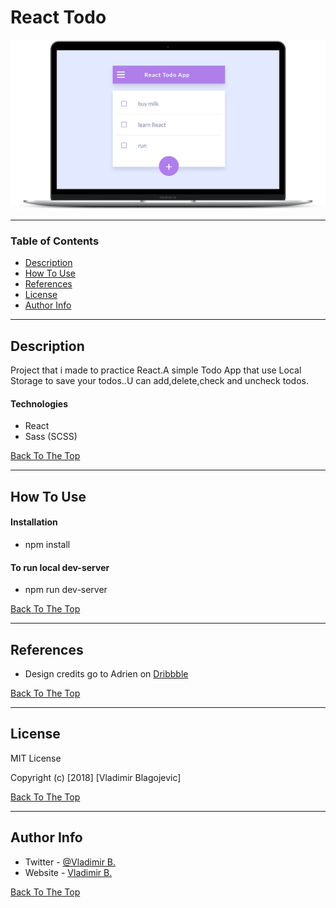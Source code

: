 # React Todo

![Project Image](./React-ToDo.png)


---

### Table of Contents

- [Description](#description)
- [How To Use](#how-to-use)
- [References](#references)
- [License](#license)
- [Author Info](#author-info)

---

## Description

 Project that i made to practice React.A simple Todo App that use Local Storage to save your todos..U can add,delete,check and uncheck todos.

#### Technologies
- React
- Sass (SCSS)



[Back To The Top](#read-me-template)

---

## How To Use

#### Installation

- npm install

#### To run local dev-server

- npm run dev-server


  

[Back To The Top](#read-me-template)

---

## References

- Design credits go to Adrien on [Dribbble](https://dribbble.com/adriengervaix)

  
[Back To The Top](#read-me-template)

---

## License

MIT License

Copyright (c) [2018] [Vladimir Blagojevic]


[Back To The Top](#read-me-template)

---

## Author Info

- Twitter - [@Vladimir B.](https://twitter.com/Kvout90)
- Website - [Vladimir B.](https://github.com/VladimirBlagojevic)

[Back To The Top](#read-me-template)